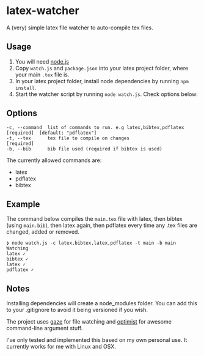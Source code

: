 latex-watcher
=============

A (very) simple latex file watcher to auto-compile tex files.

Usage
-----

1. You will need [node.js](http://nodejs.org/download/)
2. Copy ```watch.js``` and ```package.json``` into your latex project folder, where your main ```.tex``` file is.
3. In your latex project folder, install node dependencies by running ```npm install```.
4. Start the watcher script by running ```node watch.js```. Check options below:

Options
-------

    -c, --command  list of commands to run. e.g latex,bibtex,pdflatex  [required]  [default: "pdflatex"]
    -t, --tex      tex file to compile on changes                      [required]
    -b, --bib      bib file used (required if bibtex is used)        

The currently allowed commands are:
- latex
- pdflatex
- bibtex


Example
-------
The command below compiles the ```main.tex``` file with latex, then bibtex (using ```main.bib```), then latex again, then pdflatex every time any .tex files are changed, added or removed.

    ❯ node watch.js -c latex,bibtex,latex,pdflatex -t main -b main
    Watching
    latex ✓
    bibtex ✓
    latex ✓
    pdflatex ✓


Notes
-----
Installing dependencies will create a node_modules folder. You can add this to your .gitignore to avoid it being versioned if you wish.

The project uses [gaze](https://github.com/shama/gaze) for file watching and [optimist](https://github.com/substack/node-optimist) for awesome command-line argument stuff.

I've only tested and implemented this based on my own personal use. It currently works for me with Linux and OSX.